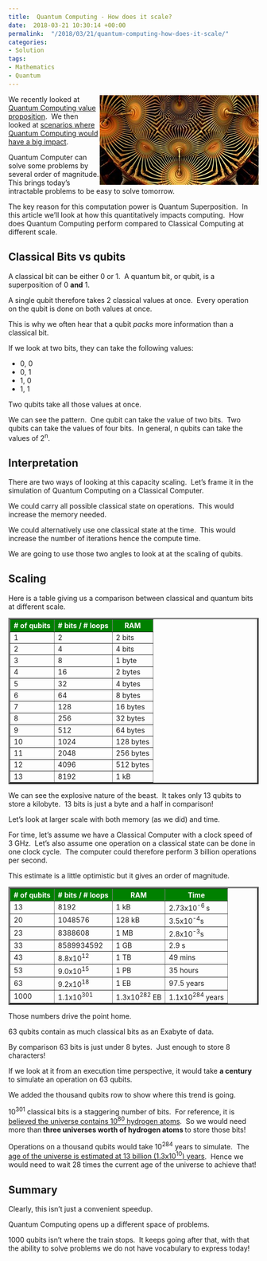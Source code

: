 ```yaml
---
title:  Quantum Computing - How does it scale?
date:  2018-03-21 10:30:14 +00:00
permalink:  "/2018/03/21/quantum-computing-how-does-it-scale/"
categories:
- Solution
tags:
- Mathematics
- Quantum
---
```

<a href="assets/2018/3/quantum-computing-how-does-it-scale/fractal-1240809_640.jpg"><img style="border:0 currentcolor;float:right;display:inline;background-image:none;" title="fractal-1240809_640" src="assets/2018/3/quantum-computing-how-does-it-scale/fractal-1240809_640_thumb.jpg" alt="fractal-1240809_640" width="320" height="180" align="right" border="0" /></a>We recently looked at <a href="https://vincentlauzon.com/2018/03/07/quantum-computing-value-proposition/">Quantum Computing value proposition</a>.  We then looked at <a href="https://vincentlauzon.com/2018/03/14/quantum-computing-scenarios/">scenarios where Quantum Computing would have a big impact</a>.

Quantum Computer can solve some problems by several order of magnitude. This brings today’s intractable problems to be easy to solve tomorrow.

The key reason for this computation power is Quantum Superposition.  In this article we’ll look at how this quantitatively impacts computing.  How does Quantum Computing perform compared to Classical Computing at different scale.
<h2>Classical Bits vs qubits</h2>
A classical bit can be either 0 or 1.  A quantum bit, or qubit, is a superposition of 0 <strong>and</strong> 1.

A single qubit therefore takes 2 classical values at once.  Every operation on the qubit is done on both values at once.

This is why we often hear that a qubit <em>packs</em> more information than a classical bit.

If we look at two bits, they can take the following values:
<ul>
 	<li>0, 0</li>
 	<li>0, 1</li>
 	<li>1, 0</li>
 	<li>1, 1</li>
</ul>
Two qubits take all those values at once.

We can see the pattern.  One qubit can take the value of two bits.  Two qubits can take the values of four bits.  In general, n qubits can take the values of 2<sup>n</sup>.
<h2>Interpretation</h2>
There are two ways of looking at this capacity scaling.  Let’s frame it in the simulation of Quantum Computing on a Classical Computer.

We could carry all possible classical state on operations.  This would increase the memory needed.

We could alternatively use one classical state at the time.  This would increase the number of iterations hence the compute time.

We are going to use those two angles to look at at the scaling of qubits.
<h2>Scaling</h2>
Here is a table giving us a comparison between classical and quantum bits at different scale.
<table border="3">
<thead>
<tr style="background:green;color:white;">
<th># of qubits</th>
<th># bits / # loops</th>
<th>RAM</th>
</tr>
</thead>
<tbody>
<tr>
<td>1</td>
<td>2</td>
<td>2 bits</td>
</tr>
<tr>
<td>2</td>
<td>4</td>
<td>4 bits</td>
</tr>
<tr>
<td>3</td>
<td>8</td>
<td>1 byte</td>
</tr>
<tr>
<td>4</td>
<td>16</td>
<td>2 bytes</td>
</tr>
<tr>
<td>5</td>
<td>32</td>
<td>4 bytes</td>
</tr>
<tr>
<td>6</td>
<td>64</td>
<td>8 bytes</td>
</tr>
<tr>
<td>7</td>
<td>128</td>
<td>16 bytes</td>
</tr>
<tr>
<td>8</td>
<td>256</td>
<td>32 bytes</td>
</tr>
<tr>
<td>9</td>
<td>512</td>
<td>64 bytes</td>
</tr>
<tr>
<td>10</td>
<td>1024</td>
<td>128 bytes</td>
</tr>
<tr>
<td>11</td>
<td>2048</td>
<td>256 bytes</td>
</tr>
<tr>
<td>12</td>
<td>4096</td>
<td>512 bytes</td>
</tr>
<tr>
<td>13</td>
<td>8192</td>
<td>1 kB</td>
</tr>
</tbody>
</table>
We can see the explosive nature of the beast.  It takes only 13 qubits to store a kilobyte.  13 bits is just a byte and a half in comparison!

Let’s look at larger scale with both memory (as we did) and time.

For time, let’s assume we have a Classical Computer with a clock speed of 3 GHz.  Let’s also assume one operation on a classical state can be done in one clock cycle.  The computer could therefore perform 3 billion operations per second.

This estimate is a little optimistic but it gives an order of magnitude.
<table border="3">
<thead>
<tr style="background:green;color:white;">
<th># of qubits</th>
<th># bits /
# loops</th>
<th>RAM</th>
<th>Time</th>
</tr>
</thead>
<tbody>
<tr>
<td>13</td>
<td>8192</td>
<td>1 kB</td>
<td>2.73x10<sup>-6 </sup>s</td>
</tr>
<tr>
<td>20</td>
<td>1048576</td>
<td>128 kB</td>
<td>3.5x10<sup>-4</sup>s</td>
</tr>
<tr>
<td>23</td>
<td>8388608</td>
<td>1 MB</td>
<td>2.8x10<sup>-3</sup>s</td>
</tr>
<tr>
<td>33</td>
<td>8589934592</td>
<td>1 GB</td>
<td>2.9 s</td>
</tr>
<tr>
<td>43</td>
<td>8.8x10<sup>12</sup></td>
<td>1 TB</td>
<td>49 mins</td>
</tr>
<tr>
<td>53</td>
<td>9.0x10<sup>15</sup></td>
<td>1 PB</td>
<td>35 hours</td>
</tr>
<tr>
<td>63</td>
<td>9.2x10<sup>18</sup></td>
<td>1 EB</td>
<td>97.5 years</td>
</tr>
<tr>
<td>1000</td>
<td>1.1x10<sup>301</sup></td>
<td>1.3x10<sup>282</sup> EB</td>
<td>1.1x10<sup>284</sup> years</td>
</tr>
</tbody>
</table>
Those numbers drive the point home.

63 qubits contain as much classical bits as an Exabyte of data.

By comparison 63 bits is just under 8 bytes.  Just enough to store 8 characters!

If we look at it from an execution time perspective, it would take <strong>a century </strong>to simulate an operation on 63 qubits.

We added the thousand qubits row to show where this trend is going.

10<sup>301</sup> classical bits is a staggering number of bits.  For reference, it is <a href="https://en.wikipedia.org/wiki/Observable_universe#Matter_content_–_number_of_atoms">believed the universe contains 10<sup>80</sup> hydrogen atoms</a>.  So we would need more than<strong> three universes worth of hydrogen atoms </strong>to store those bits!

Operations on a thousand qubits would take 10<sup>284</sup> years to simulate.  The <a href="https://en.wikipedia.org/wiki/Age_of_the_universe">age of the universe is estimated at 13 billion (1.3x10<sup>10</sup>) years</a>.  Hence we would need to wait 28 times the current age of the universe to achieve that!
<h2>Summary</h2>
Clearly, this isn’t just a convenient speedup.

Quantum Computing opens up a different space of problems.

1000 qubits isn’t where the train stops.  It keeps going after that, with that the ability to solve problems we do not have vocabulary to express today!